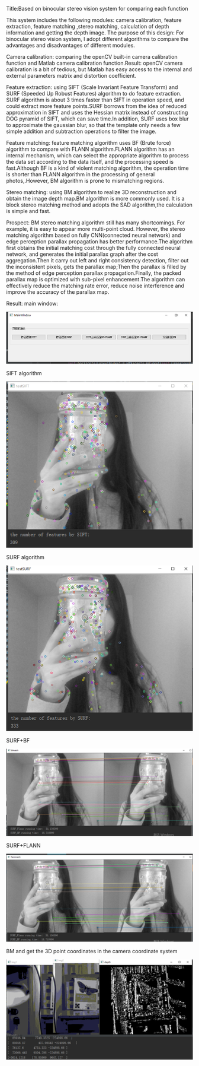 Title:Based on binocular stereo vision system for comparing each function

This system includes the following modules: camera calibration, feature extraction, feature matching ,stereo matching, calculation of depth information and getting the depth image.
The purpose of this design: For binocular stereo vision system, I adopt different algorithms to compare the advantages and disadvantages of different modules.

Camera calibration: comparing the openCV built-in camera calibration function and Matlab camera calibration function.Result: openCV camera calibration is a bit of tedious, but Matlab has easy access to the internal and external parameters matrix and distortion coefficient.

Feature extraction: using SIFT (Scale Invariant Feature Transform) and SURF (Speeded Up Robust Features) algorithm to do feature extraction. SURF algorithm is about 3 times faster than SIFT in operation speed, and could extract more feature points.SURF borrows from the idea of reduced approximation in SIFT and uses the Hessian matrix instead of constructing DOG pyramid of SIFT, which can save time.In addition, SURF uses box blur to approximate the gaussian blur, so that the template only needs a few simple addition and subtraction operations to filter the image.

Feature matching: feature matching algorithm uses BF (Brute force) algorithm to compare with FLANN algorithm.FLANN algorithm has an internal mechanism, which can select the appropriate algorithm to process the data set according to the data itself, and the processing speed is fast.Although BF is a kind of violent matching algorithm, the operation time is shorter than FLANN algorithm in the processing of general photos,.However, BM algorithm is prone to mismatching regions.

Stereo matching: using BM algorithm to realize 3D reconstruction and obtain the image depth map.BM algorithm is more commonly used. It is a block stereo matching method and adopts the SAD algorithm,the calculation is simple and fast.


Prospect: BM stereo matching algorithm still has many shortcomings. For example, it is easy to appear more multi-point cloud. However, the stereo matching algorithm based on fully CNN(connected neural network) and edge perception parallax propagation has better performance.The algorithm first obtains the initial matching cost through the fully connected neural network, and generates the initial parallax graph after the cost aggregation.Then it carry out left and right consistency detection, filter out the inconsistent pixels, gets the parallax map;Then the parallax is filled by the method of edge perception parallax propagation.Finally, the packed parallax map is optimized with sub-pixel enhancement.The algorithm can effectively reduce the matching rate error, reduce noise interference and improve the accuracy of the parallax map.

Result:
main window:

![image](https://github.com/polya-xue/Based-on-binocular-stereo-vision-system-for-comparing-each-function/blob/master/screenshots/1.png)

SIFT algorithm

![image](https://github.com/polya-xue/Based-on-binocular-stereo-vision-system-for-comparing-each-function/blob/master/screenshots/2.png)

SURF algorithm

![image](https://github.com/polya-xue/Based-on-binocular-stereo-vision-system-for-comparing-each-function/blob/master/screenshots/3.png)

SURF+BF

![image](https://github.com/polya-xue/Based-on-binocular-stereo-vision-system-for-comparing-each-function/blob/master/screenshots/5.png)

SURF+FLANN

![image](https://github.com/polya-xue/Based-on-binocular-stereo-vision-system-for-comparing-each-function/blob/master/screenshots/6.png)

BM and get the 3D point coordinates in the camera coordinate system

![image](https://github.com/polya-xue/Based-on-binocular-stereo-vision-system-for-comparing-each-function/blob/master/screenshots/7.png)
